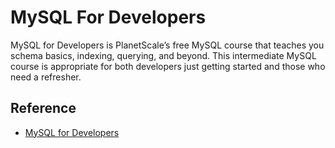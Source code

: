 # MySQL For Developers

MySQL for Developers is PlanetScale’s free MySQL course that teaches you schema basics, indexing, querying, and beyond. This intermediate MySQL course is appropriate for both developers just getting started and those who need a refresher.

## Reference

- [MySQL for Developers](https://planetscale.com/learn/courses/mysql-for-developers)
